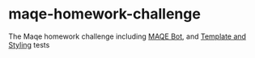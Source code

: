 # maqe-homework-challenge
The Maqe homework challenge including [MAQE Bot](https://maqe.github.io/template.html), and [Template and Styling](https://maqe.github.io/template.html) tests
